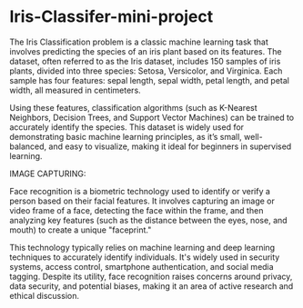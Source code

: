 # Iris-Classifer-mini-project
The Iris Classification problem is a classic machine learning task that involves predicting the species of an iris plant based on its features. The dataset, often referred to as the Iris dataset, includes 150 samples of iris plants, divided into three species: Setosa, Versicolor, and Virginica. Each sample has four features: sepal length, sepal width, petal length, and petal width, all measured in centimeters.

Using these features, classification algorithms (such as K-Nearest Neighbors, Decision Trees, and Support Vector Machines) can be trained to accurately identify the species. This dataset is widely used for demonstrating basic machine learning principles, as it’s small, well-balanced, and easy to visualize, making it ideal for beginners in supervised learning.

IMAGE CAPTURING:

Face recognition is a biometric technology used to identify or verify a person based on their facial features. It involves capturing an image or video frame of a face, detecting the face within the frame, and then analyzing key features (such as the distance between the eyes, nose, and mouth) to create a unique "faceprint."

This technology typically relies on machine learning and deep learning techniques to accurately identify individuals. It's widely used in security systems, access control, smartphone authentication, and social media tagging. Despite its utility, face recognition raises concerns around privacy, data security, and potential biases, making it an area of active research and ethical discussion.












